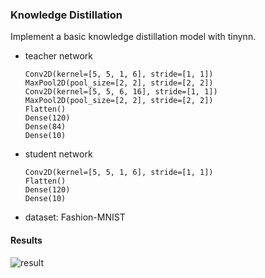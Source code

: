 ### Knowledge Distillation

Implement a basic knowledge distillation model with tinynn.

- teacher network

    ```
    Conv2D(kernel=[5, 5, 1, 6], stride=[1, 1])
    MaxPool2D(pool_size=[2, 2], stride=[2, 2])
    Conv2D(kernel=[5, 5, 6, 16], stride=[1, 1])
    MaxPool2D(pool_size=[2, 2], stride=[2, 2])
    Flatten()
    Dense(120)
    Dense(84)
    Dense(10)
    ```

- student network

    ```
    Conv2D(kernel=[5, 5, 1, 6], stride=[1, 1])
    Flatten()
    Dense(120)
    Dense(10)
    ```

- dataset: Fashion-MNIST


#### Results

![result](https://tva1.sinaimg.cn/large/006y8mN6ly1g8t8pu69zfj30d8084aam.jpg)

